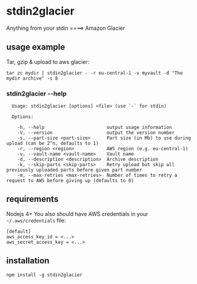 # stdin2glacier
Anything from your stdin ====> Amazon Glacier

## usage example
Tar, gzip & upload to aws glacier:
```
tar zc mydir | stdin2glacier - -r eu-central-1 -v myvault -d "The mydir archive" -s 8   
```

### stdin2glacier --help
```
  Usage: stdin2glacier [options] <file> (use `-` for stdin)

  Options:

    -h, --help                       output usage information
    -V, --version                    output the version number
    -s, --part-size <part-size>      Part size (in Mb) to use during upload (can be 2^n, defaults to 1)
    -r, --region <region>            AWS region (e.g. eu-central-1)
    -v, --vault-name <vault-name>    Vault name
    -d, --description <description>  Archive description
    -k, --skip-parts <skip-parts>    Retry upload but skip all previously uploaded parts before given part number
    -m, --max-retries <max-retries>  Number of times to retry a request to AWS before giving up (defaults to 0)
```

## requirements
Nodejs 4+
You also should have AWS credentials in your `~/.aws/credentials` file:

```
[default]
aws_access_key_id = <...>
aws_secret_access_key = <...>
```

## installation
`npm install -g stdin2glacier`
